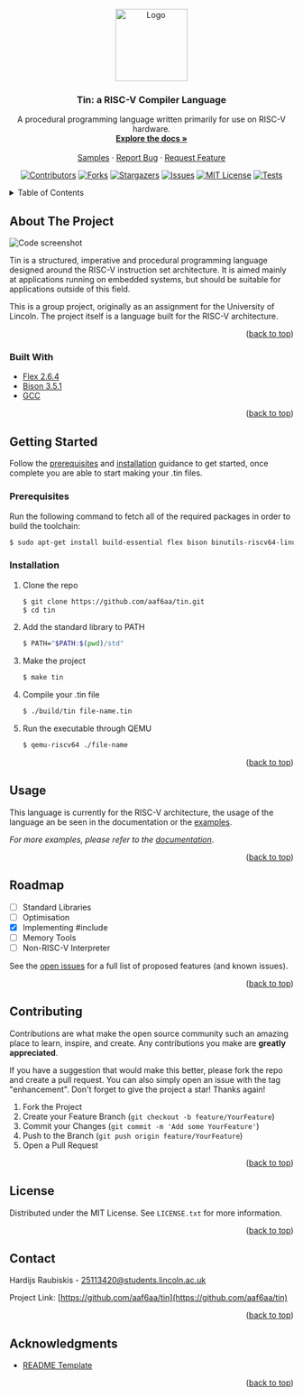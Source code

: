 <div id="top"></div>
<!--
*** Thanks for checking out the Best-README-Template. If you have a suggestion
*** that would make this better, please fork the repo and create a pull request
*** or simply open an issue with the tag "enhancement".
*** Don't forget to give the project a star!
*** Thanks again! Now go create something AMAZING! :D
-->

<!-- PROJECT LOGO -->
<br />
<div align="center">
  <a href="https://github.com/aaf6aa/tin">
    <img src="img/tinfoil-icon.png" alt="Logo" width="128" height="128">
  </a>

<h3 align="center">Tin: a RISC-V Compiler Language</h3>

  <p align="center">
    A procedural programming language written primarily for use on RISC-V hardware.
    <br />
    <a href="https://github.com/aaf6aa/tin/wiki"><strong>Explore the docs »</strong></a>
    <br />
    <br />
    <a href="https://github.com/aaf6aa/tin/tree/main/examples">Samples</a>
    ·
    <a href="https://github.com/aaf6aa/tin/issues">Report Bug</a>
    ·
    <a href="https://github.com/aaf6aa/tin/issues">Request Feature</a>
  </p>
</div>



<!-- PROJECT SHIELDS -->
<!--
*** I'm using markdown "reference style" links for readability.
*** Reference links are enclosed in brackets [ ] instead of parentheses ( ).
*** See the bottom of this document for the declaration of the reference variables
*** for contributors-url, forks-url, etc. This is an optional, concise syntax you may use.
*** https://www.markdownguide.org/basic-syntax/#reference-style-links
-->

<div align="center">
  
  [![Contributors][contributors-shield]][contributors-url]
  [![Forks][forks-shield]][forks-url]
  [![Stargazers][stars-shield]][stars-url]
  [![Issues][issues-shield]][issues-url]
  [![MIT License][license-shield]][license-url]
  [![Tests][testing-shield]][testing-url]

  
</div>



<!-- TABLE OF CONTENTS -->
<details>
  <summary>Table of Contents</summary>
  <ol>
    <li>
      <a href="#about-the-project">About The Project</a>
      <ul>
        <li><a href="#built-with">Built With</a></li>
      </ul>
    </li>
    <li>
      <a href="#getting-started">Getting Started</a>
      <ul>
        <li><a href="#prerequisites">Prerequisites</a></li>
        <li><a href="#installation">Installation</a></li>
      </ul>
    </li>
    <li><a href="#usage">Usage</a></li>
    <li><a href="#roadmap">Roadmap</a></li>
    <li><a href="#contributing">Contributing</a></li>
    <li><a href="#license">License</a></li>
    <li><a href="#contact">Contact</a></li>
    <li><a href="#acknowledgments">Acknowledgments</a></li>
  </ol>
</details>



<!-- ABOUT THE PROJECT -->
## About The Project

![Code screenshot](https://user-images.githubusercontent.com/12881812/161390756-f98deb3b-ccb1-495d-bccc-56a2cdeaac99.png)

Tin is a structured, imperative and procedural programming language designed around the RISC-V instruction set architecture. It is aimed mainly at applications running on embedded systems, but should be suitable for applications outside of this field.

This is a group project, originally as an assignment for the University of Lincoln. The project itself is a language built for the RISC-V architecture.

<p align="right">(<a href="#top">back to top</a>)</p>



### Built With

* [Flex 2.6.4](https://www.gnu.org/)
* [Bison 3.5.1](https://www.gnu.org/)
* [GCC](https://gcc.gnu.org/)

<p align="right">(<a href="#top">back to top</a>)</p>



<!-- GETTING STARTED -->
## Getting Started

Follow the [prerequisites](#prerequisites) and [installation](#installation) guidance to get started, once complete you are able to start making your .tin files.

### Prerequisites

Run the following command to fetch all of the required packages in order to build the toolchain:

  ```sh
  $ sudo apt-get install build-essential flex bison binutils-riscv64-linux-gnu qemu qemu-system-misc qemu-user
  ```

### Installation

1. Clone the repo
   ```sh
   $ git clone https://github.com/aaf6aa/tin.git
   $ cd tin
   ```
2. Add the standard library to PATH
   ```sh
   $ PATH="$PATH:$(pwd)/std"
   ```
3. Make the project 
   ```sh
   $ make tin
   ```
4. Compile your .tin file
   ```sh
   $ ./build/tin file-name.tin
   ```
5. Run the executable through QEMU
   ```sh
   $ qemu-riscv64 ./file-name
   ```


<p align="right">(<a href="#top">back to top</a>)</p>



<!-- USAGE EXAMPLES -->
## Usage

This language is currently for the RISC-V architecture, the usage of the language an be seen in the documentation or the [examples](https://github.com/aaf6aa/tin/tree/main/examples).

_For more examples, please refer to the [documentation](https://github.com/aaf6aa/tin/wiki)_.

<p align="right">(<a href="#top">back to top</a>)</p>



<!-- ROADMAP -->
## Roadmap

- [ ] Standard Libraries
- [ ] Optimisation
- [x] Implementing #include
- [ ] Memory Tools
- [ ] Non-RISC-V Interpreter

See the [open issues](https://github.com/aaf6aa/tin/issues) for a full list of proposed features (and known issues).

<p align="right">(<a href="#top">back to top</a>)</p>



<!-- CONTRIBUTING -->
## Contributing

Contributions are what make the open source community such an amazing place to learn, inspire, and create. Any contributions you make are **greatly appreciated**.

If you have a suggestion that would make this better, please fork the repo and create a pull request. You can also simply open an issue with the tag "enhancement".
Don't forget to give the project a star! Thanks again!

1. Fork the Project
2. Create your Feature Branch (`git checkout -b feature/YourFeature`)
3. Commit your Changes (`git commit -m 'Add some YourFeature'`)
4. Push to the Branch (`git push origin feature/YourFeature`)
5. Open a Pull Request

<p align="right">(<a href="#top">back to top</a>)</p>



<!-- LICENSE -->
## License

Distributed under the MIT License. See `LICENSE.txt` for more information.

<p align="right">(<a href="#top">back to top</a>)</p>



<!-- CONTACT -->
## Contact

Hardijs Raubiskis - 25113420@students.lincoln.ac.uk

Project Link: [https://github.com/aaf6aa/tin](https://github.com/aaf6aa/tin)

<p align="right">(<a href="#top">back to top</a>)</p>



<!-- ACKNOWLEDGMENTS -->
## Acknowledgments

* [README Template](https://github.com/othneildrew/Best-README-Template)


<p align="right">(<a href="#top">back to top</a>)</p>



<!-- MARKDOWN LINKS & IMAGES -->
<!-- https://www.markdownguide.org/basic-syntax/#reference-style-links -->
[contributors-shield]: https://img.shields.io/github/contributors/aaf6aa/tin.svg?style=for-the-badge
[contributors-url]: https://github.com/aaf6aa/tin/graphs/contributors
[forks-shield]: https://img.shields.io/github/forks/aaf6aa/tin.svg?style=for-the-badge
[forks-url]: https://github.com/aaf6aa/tin/network/members
[stars-shield]: https://img.shields.io/github/stars/aaf6aa/tin.svg?style=for-the-badge
[stars-url]: https://github.com/aaf6aa/tin/stargazers
[issues-shield]: https://img.shields.io/github/issues/aaf6aa/tin.svg?style=for-the-badge
[issues-url]: https://github.com/aaf6aa/tin/issues
[license-shield]: https://img.shields.io/github/license/aaf6aa/tin.svg?style=for-the-badge
[license-url]: https://github.com/aaf6aa/tin/blob/master/LICENSE.txt
[product-screenshot]: images/screenshot.png
[testing-shield]: https://img.shields.io/github/workflow/status/XiiiC/tin/READMEtest/main?style=for-the-badge
[testing-url]: https://github.com/XiiiC/tin/actions/workflows/READMEtest.yml
